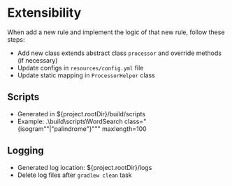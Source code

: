 # Extensibility

When add a new rule and implement the logic of that new rule, follow these steps:

- Add new class extends abstract class `processor` and override methods (if necessary)
- Update configs in `resources/config.yml` file
- Update static mapping in `ProcessorHelper` class

## Scripts

- Generated in ${project.rootDir}/build/scripts
- Example:  .\build\scripts\WordSearch class="{isogram""|"palindrome"}""" maxlength=100


## Logging 

- Generated log location: ${project.rootDir}/logs
- Delete log files after `gradlew clean` task
 